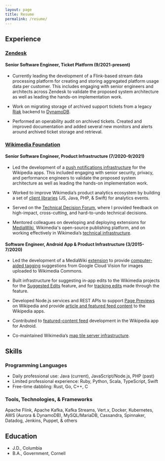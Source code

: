 ```yaml
---
layout: page
title: Resume
permalink: /resume/
---
```


## Experience
### [Zendesk](https://zendesk.com)
#### Senior Software Engineer, Ticket Platform (9/2021-present)

* Currently leading the development of a Flink-based stream data processing platform for creating and storing aggregated platform usage data per customer. This includes engaging with senior engineers and architects across Zendesk to validate the proposed system architecture as well as leading the hands-on implementation work.

* Work on migrating storage of archived support tickets from a legacy [Riak](https://riak.com/index.html) backend to [DynamoDB](https://aws.amazon.com/dynamodb/).

* Performed an operability audit on archived tickets. Created and improved documentation and added several new monitors and alerts around archived ticket storage and retrieval.

### [Wikimedia Foundation](https://wikimediafoundation.org)
#### Senior Software Engineer, Product Infrastructure (7/2020-9/2021)

* Led the development of a [push notifications infrastructure](https://www.mediawiki.org/wiki/Wikimedia_Product_Infrastructure_team/Push_Notifications_Infrastructure) for the Wikipedia apps. This included engaging with senior security, privacy, and performance engineers to validate the proposed system architecture as well as leading the hands-on implementation work.

* Worked to improve Wikimedia’s product analytics ecosystem by building a set of [client libraries](https://wikitech.wikimedia.org/wiki/Event_Platform/Client) (JS, Java, PHP, & Swift) for analytics events.

* Served on the [Technical Decision Forum](https://www.mediawiki.org/wiki/Technical_Decision_Forum), where I provided feedback on high-impact, cross-cutting, and hard-to-undo technical decisions.

* Mentored colleagues on developing and deploying extensions for [MediaWiki](https://www.mediawiki.org/wiki/MediaWiki), Wikimedia's open-source publishing platform, and on working effectively in Wikimedia’s [technical infrastructure](https://wikitech.wikimedia.org/wiki/Main_Page).

#### Software Engineer, Android App & Product Infrastructure (3/2015-7/2020)

* Led the development of a MediaWiki [extension](https://www.mediawiki.org/wiki/Extension:MachineVision) to provide [computer-aided tagging](https://commons.wikimedia.org/wiki/Commons:Structured_data/Computer-aided_tagging) suggestions from Google Cloud Vision for images uploaded to Wikimedia Commons.

* Built infrastructure for suggesting in-app edits to the Wikimedia projects for the [Suggested Edits](https://www.mediawiki.org/wiki/Wikimedia_Apps/Suggested_edits) feature, and for [tracking edits](https://www.mediawiki.org/wiki/Extension:WikimediaEditorTasks) made through the feature.

* Developed Node.js services and REST APIs to support [Page Previews](https://www.mediawiki.org/wiki/Page_Previews) on Wikipedia and provide [article and featured feed content](https://www.mediawiki.org/wiki/Wikimedia_Apps/Team/RESTBase_services_for_apps) to the Wikipedia apps.

* Contributed to [featured-content feed](https://www.mediawiki.org/wiki/Wikimedia_Apps/Android_FAQ#Explore_feed) development in the Wikipedia app for Android.

* Co-maintained Wikimedia’s [map tile server infrastructure](https://www.mediawiki.org/wiki/Wikimedia_Maps).

## Skills

### Programming Languages
* Daily professional use: Java (current), JavaScript/Node.js, PHP (past)
* Limited professional experience: Ruby, Python, Scala, TypeScript, Swift
* Free-time dabbling: Rust, Go, C++, C

### Tools, Technologies, & Frameworks
Apache Flink, Apache Kafka, Kafka Streams, Vert.x, Docker, Kubernetes, AWS (Aurora & DynamoDB), MySQL/MariaDB, Cassandra, Spinnaker, Datadog, Jenkins, Puppet, & others

## Education
* J.D., Columbia
* B.A., Government, Cornell

